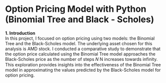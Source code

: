 # Option Pricing Model with Python (Binomial Tree and Black - Scholes)
**1. Introduction**  
In this project, I focused on option pricing using two models: the Binomial Tree and the Black-Scholes model. The underlying asset chosen for this analysis is AMD stock. I conducted a comparative study to demonstrate that the option price calculated using the Binomial Tree model approaches the Black-Scholes price as the number of steps 
𝑁
N increases towards infinity. This exploration provides insights into the effectiveness of the Binomial Tree model in approximating the values predicted by the Black-Scholes model for option pricing.  





